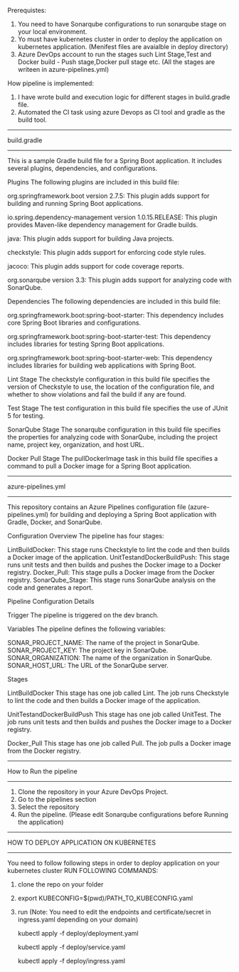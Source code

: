 Prerequistes:
1. You need to have Sonarqube configurations to run sonarqube stage on your local environment.
2. Yo must have kubernetes cluster in order to deploy the application on kubernetes application. (Menifest files are avaialble in deploy directory)
3. Azure DevOps account to run the stages such Lint Stage,Test and Docker build - Push stage,Docker pull stage etc. (All the stages are writeen in azure-pipelines.yml)


How pipeline is implemented:

1. I have wrote build and execution logic for different stages in build.gradle file.
2. Automated the CI task using azure Devops as CI tool and gradle as the build tool.

******
build.gradle
******
This is a sample Gradle build file for a Spring Boot application. It includes several plugins, dependencies, and configurations.

Plugins
The following plugins are included in this build file:

org.springframework.boot version 2.7.5: This plugin adds support for building and running Spring Boot applications.

io.spring.dependency-management version 1.0.15.RELEASE: This plugin provides Maven-like dependency management for Gradle builds.

java: This plugin adds support for building Java projects.

checkstyle: This plugin adds support for enforcing code style rules.

jacoco: This plugin adds support for code coverage reports.

org.sonarqube version 3.3: This plugin adds support for analyzing code with SonarQube.

Dependencies
The following dependencies are included in this build file:

org.springframework.boot:spring-boot-starter: This dependency includes core Spring Boot libraries and configurations.

org.springframework.boot:spring-boot-starter-test: This dependency includes libraries for testing Spring Boot applications.

org.springframework.boot:spring-boot-starter-web: This dependency includes libraries for building web applications with Spring Boot.

Lint Stage
The checkstyle configuration in this build file specifies the version of Checkstyle to use, the location of the configuration file, and whether to show violations and fail the build if any are found.

Test Stage
The test configuration in this build file specifies the use of JUnit 5 for testing.

SonarQube Stage
The sonarqube configuration in this build file specifies the properties for analyzing code with SonarQube, including the project name, project key, organization, and host URL.

Docker Pull Stage
The pullDockerImage task in this build file specifies a command to pull a Docker image for a Spring Boot application.

***
azure-pipelines.yml
***

This repository contains an Azure Pipelines configuration file (azure-pipelines.yml) for building and deploying a Spring Boot application with Gradle, Docker, and SonarQube.

Configuration Overview
The pipeline has four stages:

LintBuildDocker: This stage runs Checkstyle to lint the code and then builds a Docker image of the application.
UnitTestandDockerBuildPush: This stage runs unit tests and then builds and pushes the Docker image to a Docker registry.
Docker_Pull: This stage pulls a Docker image from the Docker registry.
SonarQube_Stage: This stage runs SonarQube analysis on the code and generates a report.

Pipeline Configuration Details

Trigger
The pipeline is triggered on the dev branch.

Variables
The pipeline defines the following variables:

SONAR_PROJECT_NAME: The name of the project in SonarQube.
SONAR_PROJECT_KEY: The project key in SonarQube.
SONAR_ORGANIZATION: The name of the organization in SonarQube.
SONAR_HOST_URL: The URL of the SonarQube server.

Stages

LintBuildDocker
This stage has one job called Lint. The job runs Checkstyle to lint the code and then builds a Docker image of the application.

UnitTestandDockerBuildPush
This stage has one job called UnitTest. The job runs unit tests and then builds and pushes the Docker image to a Docker registry.

Docker_Pull
This stage has one job called Pull. The job pulls a Docker image from the Docker registry.



***
How to Run the pipeline
***

1. Clone the repository in your Azure DevOps Project.
2. Go to the pipelines section 
3. Select the repository
4. Run the pipeline. (Please edit Sonarqube configurations before Running the application)


***
HOW TO DEPLOY APPLICATION ON KUBERNETES
***

You need to follow following steps in order to deploy application on your kubernetes cluster
RUN FOLLOWING COMMANDS:

1. clone the repo on your folder
2. export KUBECONFIG=$(pwd)/PATH_TO_KUBECONFIG.yaml
3. run
    (Note: You need to edit the endpoints and certificate/secret in ingress.yaml depending on your domain)
    
    kubectl apply -f deploy/deployment.yaml
    
    kubectl apply -f deploy/service.yaml
    
    kubectl apply -f deploy/ingress.yaml 
    
    





